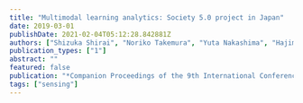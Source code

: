 ```yaml
---
title: "Multimodal learning analytics: Society 5.0 project in Japan"
date: 2019-03-01
publishDate: 2021-02-04T05:12:28.842881Z
authors: ["Shizuka Shirai", "Noriko Takemura", "Yuta Nakashima", "Hajime Nagahara", "Haruo Takemura"]
publication_types: ["1"]
abstract: ""
featured: false
publication: "*Companion Proceedings of the 9th International Conference on Learning Analytics & Knowledge*"
tags: ["sensing"]
---
```


